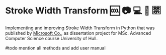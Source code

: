 # Stroke Width Transform 🆒 :camera: :computer: :eyes: :u7981:

Implementing and improving Stroke Width Transform in Python that was published by [Microsoft Co.](https://www.microsoft.com/en-us/research/wp-content/uploads/2016/02/201020CVPR20TextDetection.pdf), as 
dissertation project for MSc. Advanced Computer Science course University of Hull.

#todo mention all methods and add user manual 

